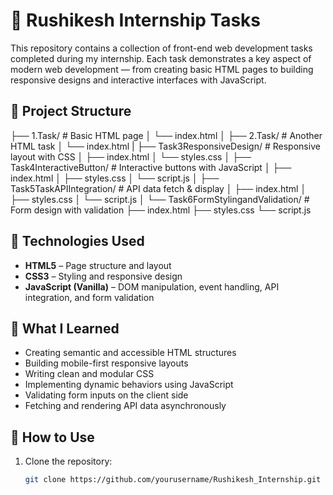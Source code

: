 # 💼 Rushikesh Internship Tasks

This repository contains a collection of front-end web development tasks completed during my internship. Each task demonstrates a key aspect of modern web development — from creating basic HTML pages to building responsive designs and interactive interfaces with JavaScript.

## 📁 Project Structure

├── 1.Task/ # Basic HTML page
│ └── index.html
│
├── 2.Task/ # Another HTML task
│ └── index.html
|
├── Task3ResponsiveDesign/ # Responsive layout with CSS
│ ├── index.html
│ └── styles.css
│
├── Task4InteractiveButton/ # Interactive buttons with JavaScript
│ ├── index.html
│ ├── styles.css
│ └── script.js
│
├── Task5TaskAPIIntegration/ # API data fetch & display
│ ├── index.html
│ ├── styles.css
│ └── script.js
│
└── Task6FormStylingandValidation/ # Form design with validation
├── index.html
├── styles.css
└── script.js

## 🚀 Technologies Used

- **HTML5** – Page structure and layout
- **CSS3** – Styling and responsive design
- **JavaScript (Vanilla)** – DOM manipulation, event handling, API integration, and form validation

## 🧠 What I Learned

- Creating semantic and accessible HTML structures
- Building mobile-first responsive layouts
- Writing clean and modular CSS
- Implementing dynamic behaviors using JavaScript
- Validating form inputs on the client side
- Fetching and rendering API data asynchronously

## 🔗 How to Use

1. Clone the repository:
   ```bash
   git clone https://github.com/yourusername/Rushikesh_Internship.git
   
